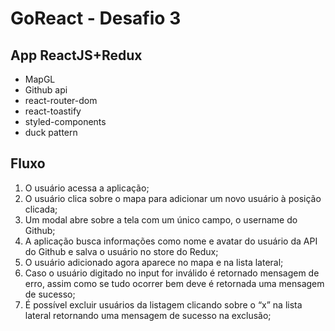 # GoReact - Desafio 3

## App ReactJS+Redux

- MapGL
- Github api
- react-router-dom
- react-toastify
- styled-components
- duck pattern

## Fluxo

1. O usuário acessa a aplicação;
2. O usuário clica sobre o mapa para adicionar um novo usuário à posição clicada;
3. Um modal abre sobre a tela com um único campo, o username do Github;
4. A aplicação busca informações como nome e avatar do usuário da API do Github
   e salva o usuário no store do Redux;
5. O usuário adicionado agora aparece no mapa e na lista lateral;
6. Caso o usuário digitado no input for inválido é retornado mensagem de erro,
   assim como se tudo ocorrer bem deve é retornada uma mensagem de sucesso;
7. É possível excluir usuários da listagem clicando sobre o “x” na lista lateral
   retornando uma mensagem de sucesso na exclusão;
